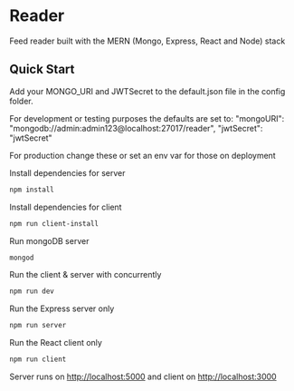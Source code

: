 # Reader

Feed reader built with the MERN (Mongo, Express, React and Node) stack

## Quick Start

Add your MONGO_URI and JWTSecret to the default.json file in the config folder.

For development or testing purposes the defaults are set to:
"mongoURI": "mongodb://admin:admin123@localhost:27017/reader",
"jwtSecret": "jwtSecret"

For production change these or set an env var for those on deployment

Install dependencies for server

```bash
npm install
```

Install dependencies for client

```bash
npm run client-install
```

Run mongoDB server

```bash
mongod
```

Run the client & server with concurrently

```bash
npm run dev
```

Run the Express server only

```bash
npm run server
```

Run the React client only

```bash
npm run client
```

Server runs on <http://localhost:5000> and client on <http://localhost:3000>
